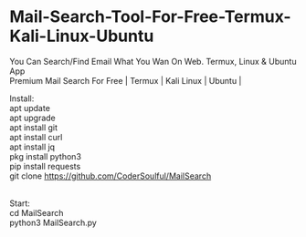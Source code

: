 # Mail-Search-Tool-For-Free-Termux-Kali-Linux-Ubuntu
You Can Search/Find Email What You Wan On Web. Termux, Linux &amp; Ubuntu App<br>
Premium Mail Search For Free | Termux | Kali Linux | Ubuntu |<br>

Install:<br>
apt update<br>
apt upgrade<br>
apt install git<br>
apt install curl<br>
apt install jq<br>
pkg install python3<br>
pip install requests<br>
git clone https://github.com/CoderSoulful/MailSearch<br><br>

Start:<br>
cd MailSearch<br>
python3 MailSearch.py<br>

